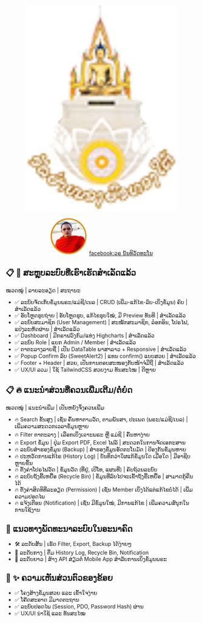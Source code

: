 <p align="center"><a href="https://www.facebook.com/phathasira" target="_blank"><img src="https://github.com/vitkip/tem_system/blob/main/assets/logo.png" width="400" alt=" Logo"></a></p>

<p align="center">
<img src="https://github.com/vitkip/tem_system/blob/main/uploads/68050fb4eabf0_hasak.png" width="100" style="max-width: 100%; alt="Build Status">
<a href="https://www.facebook.com/phathasira">facebook:ວຣ ນັນທິວັດທະໂນ</a>
</p>


## 📋 🎯 ສະຫຼຸບລະບົບທີ່ເຮົາເຮັດສຳເລັດແລ້ວ
ໝວດໝູ່ | ລາຍລະອຽດ | ສະຖານະ
- ✅ ລະບົບຈັດເກັບຂໍ້ມູນພຣະ/ແມ່ຊີ/ເນລ | CRUD (ເພີ່ມ-ແກ້ໄຂ-ລົບ-ເບິ່ງຂໍ້ມູນ) ຄົບ | ສຳເລັດແລ້ວ
- ✅ ອັບໂຫຼດຮູບຖ່າຍ | ອັບໂຫຼດຮູບ, ແກ້ໄຂຮູບໃໝ່, ມີ Preview ທັນທີ | ສຳເລັດແລ້ວ
- ✅ ລະບົບສະມາຊິກ (User Management) | ສະໝັກສະມາຊິກ, ລ໋ອກອິນ, ໂປຣໄຟ, ແປ່ງລະຫັດຜ່ານ | ສຳເລັດແລ້ວ
- ✅ Dashboard | ມີກຣາຟວົງກົມ/ແທ່ງ Highcharts | ສຳເລັດແລ້ວ
- ✅ ລະບົບ Role | ແຍກ Admin / Member | ສຳເລັດແລ້ວ
- ✅ ຕາຕະລາງລາຍຊື່ | ເປັນ DataTable ພາສາລາວ + Responsive | ສຳເລັດແລ້ວ
- ✅ Popup Confirm ລົບ (SweetAlert2) | ແທນ confirm() ແບບສວຍ | ສຳເລັດແລ້ວ
- ✅ Footer + Header | ສວຍ, ເປັນການຕອບສະໜອງກັບໜ້າຈໍມືຖື | ສຳເລັດແລ້ວ
- ✅ UX/UI ລວມ | ໃຊ້ TailwindCSS ສວຍງາມ ທັນສະໄໝ | ດີຫຼາຍ

## 📋 🔥 ແນະນຳສ່ວນທີ່ຄວນເພີ່ມເຕີມ/ຕໍ່ຍໍດ
ໝວດໝູ່ | ແນະນຳເພີ່ມ | ເປັນຫຍັງຈຶ່ງຄວນເພີ່ມ
- 🔥 Search ຂັ້ນສູງ | ເຊັ່ນ ຄົ້ນຫາຕາມວັດ, ຕາມພັນສາ, ປະເພດ (ພຣະ/ແມ່ຊີ/ເນລ) | ເພີ່ມຄວາມສະດວກເວລາຂໍ້ມູນຫຼາຍ
- 🔥 Filter ຕາຕະລາງ | ເລືອກເບິ່ງເຉາະພຣະ ຫຼື ແມ່ຊີ | ຄົ້ນຫາງ່າຍ
- 🔥 Export ຂໍ້ມູນ | ປຸ່ມ Export PDF, Excel ໄຟລ໌ | ສະດວກໃນການຈັດເອກະສານ
- 🔥 ລະບົບສຳຮອງຂໍ້ມູນ (Backup) | ສຳຮອງຂໍ້ມູນອັດຕະໂນມັດ | ປ້ອງກັນຂໍ້ມູນຫາຍ
- 🔥 ປະຫວັດການແກ້ໄຂ (History Log) | ບັນທຶກວ່າໃຜແກ້ຂໍ້ມູນໃດ ເມື່ອໃດ | ມືອາຊີບຫຼາຍຂຶ້ນ
- 🔥 ຕັ້ງຄ່າໂປຣໄຟວັດ | ຂໍ້ມູນວັດ (ທີ່ຢູ່, ເບີໂທ, ແຜນທີ່) | ຄົບຖ້ວນລະບົບ
- 🔥 ລະບົບຖັງຂີ້ເຫຍື້ອ (Recycle Bin) | ຂໍ້ມູນທີ່ລົບໄປຈະເຂົ້າຖັງຂີ້ເຫຍື້ອ | ສາມາດກູ້ຄືນໄດ້
- 🔥 ຕັ້ງຄ່າສິດທິທີ່ລະອຽດ (Permission) | ເຊັ່ນ Member ເບິ່ງໄດ້ແຕ່ແກ້ໄຂບໍ່ໄດ້ | ເພີ່ມຄວາມປອດໄພ
- 🔥 ແຈ້ງເຕືອນ (Notification) | ເຊັ່ນ ມີຂໍ້ມູນໃໝ່, ມີການແກ້ໄຂ | ເພີ່ມຄວາມສົນຸກໃນການໃຊ້ງານ

## 🎯 ແນວທາງພັດທະນາລະບົບໃນອະນາຄົດ
- 🛠️ ລະດັບສັ້ນ | ເຮັດ Filter, Export, Backup ໄດ້ງ່າຍໆ
- 🚀 ລະດັບກາງ | ຕື່ມ History Log, Recycle Bin, Notification
- 🌟 ລະດັບຍາວ | ສ້າງ API ສ່ຽວຕໍ່ Mobile App ສຳລັບການເບິ່ງຂໍ້ມູນພຣະ


## 📢 ✨ ຄວາມເຫັນສ່ວນຕົວຂອງຂ້ອຍ
- ✅ ໂຄງສ້າງຂໍ້ມູນສວຍ ແລະ ເຂົ້າໃຈງ່າຍ
- ✅ ໂຄ໊ດສະອາດ ມີມາດຕະຖານ
- ✅ ລະບົບປອດໄພ (Session, PDO, Password Hash) ຜ່ານ
- ✅ UX/UI ນ່າໃຊ້ ແລະ ທັນສະໄໝ